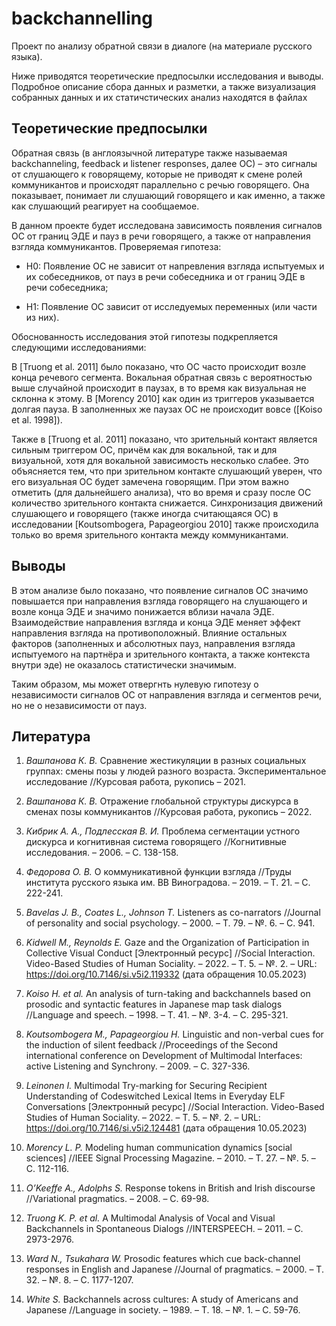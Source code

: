 # backchannelling
Проект по анализу обратной связи в диалоге (на материале русского языка).

Ниже приводятся теоретические предпосылки исследования и выводы. Подробное описание сбора данных и разметки, а также визуализация собранных данных и их статичстических анализ находятся в файлах 

## Теоретические предпосылки

Обратная связь (в англоязычной литературе также называемая backchanneling, feedback и listener responses, далее ОС) – это сигналы от слушающего к говорящему, которые не приводят к смене ролей
коммуникантов и происходят параллельно с речью говорящего. Она показывает, понимает ли слушающий говорящего и как именно, а также как слушающий реагирует на сообщаемое.

В данном проекте будет исследована зависимость появления сигналов ОС от границ ЭДЕ и пауз в речи говорящего, а также от направления взгляда коммуникантов. Проверяемая гипотеза:

-   H0: Появление ОС не зависит от напревления взгляда испытуемых и их собеседников, от пауз в речи собеседника и от границ ЭДЕ в речи собеседника;

-   Н1: Появление ОС зависит от исследуемых переменных (или части из них).

Обоснованность исследования этой гипотезы подкрепляется следующими исследованиями:

В [Truong et al. 2011] было показано, что ОС часто происходит возле конца речевого сегмента. Вокальная обратная связь с вероятностью выше случайной происходит в паузах, в то время как визуальная не склонна к
этому. В [Morency 2010] как один из триггеров указывается долгая пауза. В заполненных же паузах ОС не происходит вовсе ([Koiso et al. 1998]).

Также в [Truong et al. 2011] показано, что зрительный контакт является сильным триггером ОС, причём как для вокальной, так и для визуальной, хотя для вокальной зависимость несколько слабее. Это объясняется тем,
что при зрительном контакте слушающий уверен, что его визуальная ОС будет замечена говорящим. При этом важно отметить (для дальнейшего анализа), что во время и сразу после ОС количество зрительного контакта
снижается. Синхронизация движений слушающего и говорящего (также иногда считающаяся ОС) в исследовании [Koutsombogera, Papageorgiou 2010] также происходила только во время зрительного контакта между коммуникантами.

## Выводы

В этом анализе было показано, что появление сигналов ОС значимо повышается при направления взгляда говорящего на слушающего и возле конца ЭДЕ и значимо понижается вблизи начала ЭДЕ. Взаимодействие
направления взгляда и конца ЭДЕ меняет эффект направления взгляда на противоположный. Влияние остальных факторов (заполненных и абсолютных пауз, направления взгляда испытуемого на партнёра и зрительного
контакта, а также контекста внутри эде) не оказалось статистически значимым.

Таким образом, мы может отвергнть нулевую гипотезу о независимости сигналов ОС от направления взгляда и сегментов речи, но не о независимости от пауз.

## Литература

1.  *Вашпанова К. В.* Сравнение жестикуляции в разных социальных группах: смены позы у людей разного возраста. Экспериментальное исследование //Курсовая работа, рукопись – 2021.

2.  *Вашпанова К. В.* Отражение глобальной структуры дискурса в сменах позы коммуникантов //Курсовая работа, рукопись – 2022.

3.  *Кибрик А. А., Подлесская В. И.* Проблема сегментации устного дискурса и когнитивная система говорящего //Когнитивные исследования. – 2006. – С. 138-158.

4.  *Федорова О. В.* О коммуникативной функции взгляда //Труды института русского языка им. ВВ Виноградова. – 2019. – Т. 21. – С. 222-241.

5.  *Bavelas J. B., Coates L., Johnson T.* Listeners as co-narrators //Journal of personality and social psychology. – 2000. – Т. 79. – №. 6. – С. 941.

6.  *Kidwell M., Reynolds E.* Gaze and the Organization of Participation in Collective Visual Conduct [Электронный ресурс] //Social Interaction. Video-Based Studies of Human Sociality. – 2022. – Т. 5.
    – №. 2. – URL: <https://doi.org/10.7146/si.v5i2.119332> (дата обращения 10.05.2023)

7.  *Koiso H. et al.* An analysis of turn-taking and backchannels based on prosodic and syntactic features in Japanese map task dialogs //Language and speech. – 1998. – Т. 41. – №. 3-4. – С. 295-321.

8.  *Koutsombogera M., Papageorgiou H.* Linguistic and non-verbal cues for the induction of silent feedback //Proceedings of the Second international conference on Development of Multimodal Interfaces:
    active Listening and Synchrony. – 2009. – С. 327-336.

9.  *Leinonen I.* Multimodal Try-marking for Securing Recipient Understanding of Codeswitched Lexical Items in Everyday ELF Conversations [Электронный ресурс] //Social Interaction. Video-Based
    Studies of Human Sociality. – 2022. – Т. 5. – №. 2. – URL: <https://doi.org/10.7146/si.v5i2.124481> (дата обращения 10.05.2023)

10. *Morency L. P.* Modeling human communication dynamics [social sciences] //IEEE Signal Processing Magazine. – 2010. – Т. 27. – №. 5. – С. 112-116.

11. *O’Keeffe A., Adolphs S.* Response tokens in British and Irish discourse //Variational pragmatics. – 2008. – С. 69-98.

12. *Truong K. P. et al.* A Multimodal Analysis of Vocal and Visual Backchannels in Spontaneous Dialogs //INTERSPEECH. – 2011. – С. 2973-2976.

13. *Ward N., Tsukahara W.* Prosodic features which cue back-channel responses in English and Japanese //Journal of pragmatics. – 2000. – Т. 32. – №. 8. – С. 1177-1207.

14. *White S.* Backchannels across cultures: A study of Americans and Japanese //Language in society. – 1989. – Т. 18. – №. 1. – С. 59-76.


